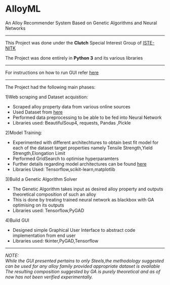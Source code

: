 # AlloyML
An Alloy Recommender System Based on Genetic Algorithms and Neural Networks

---

This Project was done under the <b>Clutch</b> Special Interest Group of <a href="https://iste.nitk.ac.in/">ISTE-NITK</a>

The Project was done entirely in <b>Python 3</b> and its various libraries<br>

---

For instructions on how to run GUI refer <a href="https://github.com/DarthRoco/AlloyML/blob/main/AlloyML/README.md">here</a></li>

---

The Project had the following main phases:


<dl>
  <dt>1)Web scraping and Dataset acquistion:</dt>
  <ul>
  <li>Scraped alloy property data from various online sources</li>
    <li>Used Dataset from <a href="https://data.mendeley.com/datasets/msf6jzm52g/1">here</a></li>
    <li>Performed data preprocessing to be able to be fed into Neural Network </li>
  <li> Libraries used: BeautifulSoup4, requests, Pandas ,Pickle </li>
  </ul>
  <dt>2)Model Training:</dt>
  <ul>
    <li>Experimented with different architechtures to obtain best fit model for each of the dataset target properties namely Tensile Strength,Yield Strength,Elongation Limit</li>
    <li>Performed GridSearch to optimise hyperparamters</li>
    <li>Further details regarding model architectures can be found <a href="https://github.com/DarthRoco/AlloyML/blob/main/AlloyML/models/README.md">here</a></li>
    <li>Libraries Used: Tensorflow,scikit-learn,matplotlib</li>
  </ul>
    <dt>3)Build a Genetic Algorithm Solver</dt>
  <ul>
   <li>The Genetic Algorithm takes input as desired alloy property and outputs theoretical composition of such an alloy</li>
    <li>This is done by treating trained neural network as blackbox with GA optimising on its outputs</li>
    <li>Libraries used: Tensorflow,PyGAD</li>
  </ul>
  <dt>4)Build GUI</dt>
  <ul>
  <li>Designed simple Graphical User Interface to abstract code implementation from end user</li>
  <li>Libraries used: tkinter,PyGAD,Tensorflow</li>
  </ul>
</dl>

---

<em>NOTE: <br>While the GUI presented pertains to only Steels,the methodology suggested can be used for any alloy family provided appropriate dataset is available
  <br>
The resulting composition suggested by GA is purely theoretical and as of now has not been verified experimentally.</em>
